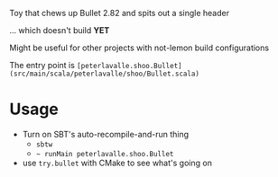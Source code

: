Toy that chews up Bullet 2.82 and spits out a single header

... which doesn't build **YET**



Might be useful for other projects with not-lemon build configurations

The entry point is `[peterlavalle.shoo.Bullet](src/main/scala/peterlavalle/shoo/Bullet.scala)`


# Usage

* Turn on SBT's auto-recompile-and-run thing
	* `sbtw`
	* `~ runMain peterlavalle.shoo.Bullet`
* use `try.bullet` with CMake to see what's going on

 
